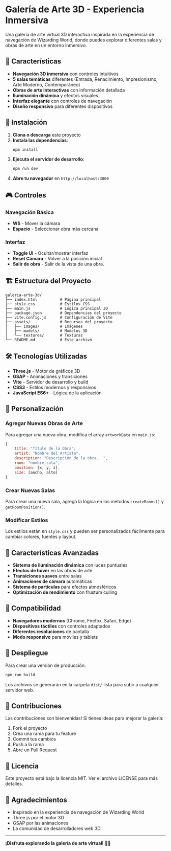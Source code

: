 # Galería de Arte 3D - Experiencia Inmersiva

Una galería de arte virtual 3D interactiva inspirada en la experiencia de navegación de Wizarding World, donde puedes explorar diferentes salas y obras de arte en un entorno inmersivo.

## 🎨 Características

- **Navegación 3D inmersiva** con controles intuitivos
- **5 salas temáticas** diferentes (Entrada, Renacimiento, Impresionismo, Arte Moderno, Contemporáneo)
- **Obras de arte interactivas** con información detallada
- **Iluminación dinámica** y efectos visuales
- **Interfaz elegante** con controles de navegación
- **Diseño responsivo** para diferentes dispositivos

## 🚀 Instalación

1. **Clona o descarga** este proyecto
2. **Instala las dependencias**:
   ```bash
   npm install
   ```
3. **Ejecuta el servidor de desarrollo**:
   ```bash
   npm run dev
   ```
4. **Abre tu navegador** en `http://localhost:3000`

## 🎮 Controles

### Navegación Básica
- **WS** - Mover la cámara
- **Espacio** - Seleccionar obra más cercana

### Interfaz
- **Toggle UI** - Ocultar/mostrar interfaz
- **Reset Cámara** - Volver a la posición inicial
- **Salir de obra** - Salir de la vista de una obra.

## 🏗️ Estructura del Proyecto

```
galeria-arte-3d/
├── index.html          # Página principal
├── style.css           # Estilos CSS
├── main.js             # Lógica principal 3D
├── package.json        # Dependencias del proyecto
├── vite.config.js      # Configuración de Vite
├── assets/             # Recursos del proyecto
│   ├── images/         # Imágenes
│   ├── models/         # Modelos 3D
│   └── textures/       # Texturas
└── README.md           # Este archivo
```

## 🛠️ Tecnologías Utilizadas

- **Three.js** - Motor de gráficos 3D
- **GSAP** - Animaciones y transiciones
- **Vite** - Servidor de desarrollo y build
- **CSS3** - Estilos modernos y responsivos
- **JavaScript ES6+** - Lógica de la aplicación

## 🎯 Personalización

### Agregar Nuevas Obras de Arte

Para agregar una nueva obra, modifica el array `artworkData` en `main.js`:

```javascript
{
    title: "Título de la Obra",
    artist: "Nombre del Artista",
    description: "Descripción de la obra...",
    room: "nombre_sala",
    position: [x, y, z],
    size: [ancho, alto]
}
```

### Crear Nuevas Salas

Para crear una nueva sala, agrega la lógica en los métodos `createRooms()` y `getRoomPosition()`.

### Modificar Estilos

Los estilos están en `style.css` y pueden ser personalizados fácilmente para cambiar colores, fuentes y layout.

## 🌟 Características Avanzadas

- **Sistema de iluminación dinámica** con luces puntuales
- **Efectos de hover** en las obras de arte
- **Transiciones suaves** entre salas
- **Animaciones de cámara** automáticas
- **Sistema de partículas** para efectos atmosféricos
- **Optimización de rendimiento** con frustum culling

## 📱 Compatibilidad

- **Navegadores modernos** (Chrome, Firefox, Safari, Edge)
- **Dispositivos táctiles** con controles adaptados
- **Diferentes resoluciones** de pantalla
- **Modo responsivo** para móviles y tablets

## 🚀 Despliegue

Para crear una versión de producción:

```bash
npm run build
```

Los archivos se generarán en la carpeta `dist/` lista para subir a cualquier servidor web.

## 🤝 Contribuciones

Las contribuciones son bienvenidas! Si tienes ideas para mejorar la galería:

1. Fork el proyecto
2. Crea una rama para tu feature
3. Commit tus cambios
4. Push a la rama
5. Abre un Pull Request

## 📄 Licencia

Este proyecto está bajo la licencia MIT. Ver el archivo LICENSE para más detalles.

## 🙏 Agradecimientos

- Inspirado en la experiencia de navegación de Wizarding World
- Three.js por el motor 3D
- GSAP por las animaciones
- La comunidad de desarrolladores web 3D

---

**¡Disfruta explorando la galería de arte virtual!** 🎨✨
